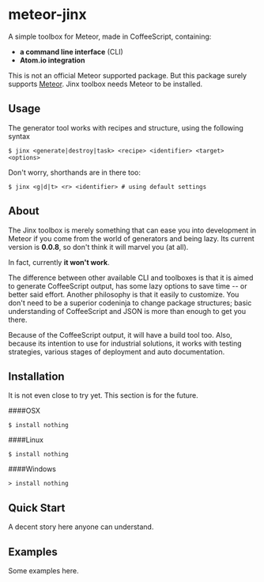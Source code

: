 
# meteor-jinx
A simple toolbox for Meteor, made in CoffeeScript, containing:

- **a command line interface** (CLI)
- **Atom.io integration**

This is not an official Meteor supported package. But this package surely supports [Meteor](https://www.meteor.com). Jinx toolbox needs Meteor to be installed.

## Usage

The generator tool works with recipes and structure, using the following syntax
````
$ jinx <generate|destroy|task> <recipe> <identifier> <target> <options>
````
Don't worry, shorthands are in there too:
````
$ jinx <g|d|t> <r> <identifier> # using default settings
````

## About
The Jinx toolbox is merely something that can ease you into development in Meteor if you come from the world of generators and being lazy. Its current version is **0.0.8**, so don't think it will marvel you (at all).

In fact, currently **it won't work**.

The difference between other available CLI and toolboxes is that it is aimed to generate CoffeeScript output, has some lazy options to save time -- or better said effort. Another philosophy is that it easily to customize. You don't need to be a superior codeninja to change package structures; basic understanding of CoffeeScript and JSON is more than enough to get you there.

Because of the CoffeeScript output, it will have a build tool too. Also, because its intention to use for industrial solutions, it works with testing strategies, various stages of deployment and auto documentation.



## Installation
It is not even close to try yet. This section is for the future.

####OSX
````
$ install nothing
````

####Linux
````
$ install nothing
````

####Windows
````
> install nothing
````

## Quick Start

A decent story here anyone can understand.

## Examples

Some examples here.
